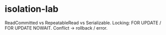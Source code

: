 # isolation-lab
ReadCommitted vs RepeatableRead vs Serializable.  Locking: FOR UPDATE / FOR UPDATE NOWAIT.  Conflict → rollback / error.
